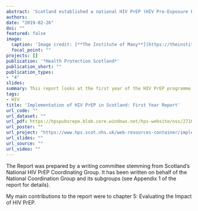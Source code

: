```yaml
---
abstract: 'Scotland established a national HIV PrEP (HIV Pre-Exposure Prophylaxis) service which can be freely accessed by those at high risk of acquiring HIV. This report looks at the first year of the HIV PrEP programme in Scotland, covering the period from July 2017 to June 2018. It describes how the service was implemented and monitored. This includes providing data on PrEP uptake and preliminary data on outcomes.'
authors: 
date: "2019-02-26"
doi: ""
featured: false
image:
  caption: 'Image credit: [**The Institute of Many**](https://theinstituteofmany.org)'
  focal_point: ""
projects: []
publication: '*Health Protection Scotland*'
publication_short: ""
publication_types:
- "4"
slides:
summary: This report looks at the first year of the HIV PrEP programme in Scotland, covering the period from July 2017 to June 2018.
tags:
- HIV
title: 'Implementation of HIV PrEP in Scotland: First Year Report'
url_code: ""
url_dataset: ""
url_pdf: https://hpspubsrepo.blob.core.windows.net/hps-website/nss/2716/documents/3_implementation-of-hiv-prep-in-scotland-first-year-report.pdf
url_poster: ""
url_project: "https://www.hps.scot.nhs.uk/web-resources-container/implementation-of-hiv-prep-in-scotland-first-year-report"
url_slides: ""
url_source: ""
url_video: ""
---
```


The Report was prepared by a writing committee stemming from Scotland’s National HIV PrEP
Coordinating Group. It has been written on behalf of the National Coordination Group and its subgroups (see Appendix 1 of the report for details).  
  
My main contributions to the report were to chapter 5: Evaluating the Impact of HIV PrEP.
